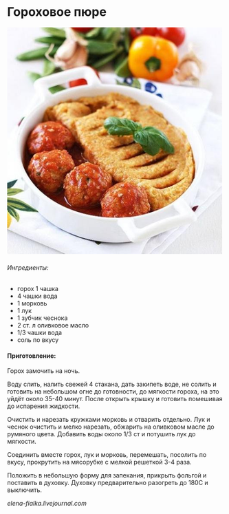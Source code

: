 # Гороховое пюре

![](../pics/f8b7d66ccf16.jpg)

###### Ингредиенты:

* горох 1 чашка
* 4 чашки вода
* 1 морковь
* 1 лук
* 1 зубчик чеснока
* 2 ст. л оливковое масло
* 1/3 чашки вода
* соль по вкусу

#### Приготовление:

Горох замочить на ночь. 

Воду слить, налить свежей 4 стакана, дать закипеть воде, не солить и готовить на небольшом огне до готовности, до мягкости гороха, на это уйдёт около 35-40 минут. После открыть крышку и готовить помешивая до испарения жидкости. 

Очистить и нарезать кружками морковь и отварить отдельно. Лук и чеснок очистить и мелко нарезать, обжарить на оливковом масле до румяного цвета. Добавить воды около 1/3 ст и потушить лук до мягкости. 

Соединить вместе горох, лук и морковь, перемешать, посолить по вкусу, прокрутить на мясорубке с мелкой решеткой 3-4 раза. 

Положить в небольшую форму для запекания, прикрыть фольгой и поставить в духовку. Духовку предварительно разогреть до 180С и выключить. 

_elena-fialka.livejournal.com_

